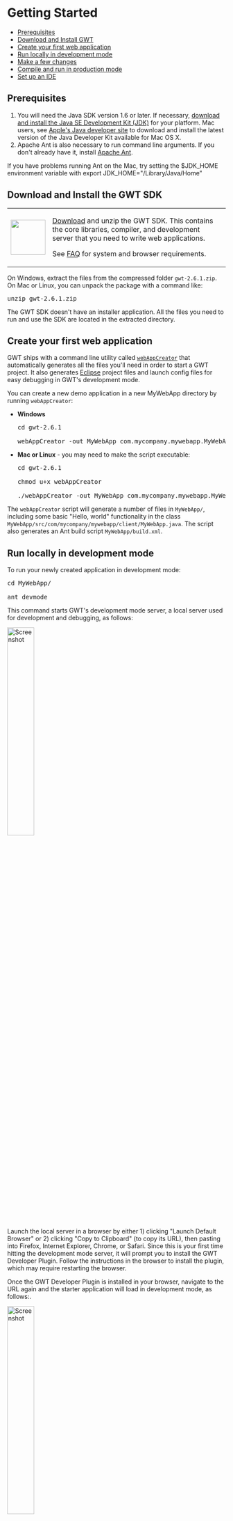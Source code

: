 Getting Started
===

- <a href="#prereqs">Prerequisites</a>
- <a href="#download">Download and Install GWT</a>
- <a href="#create">Create your first web application</a></li>
- <a href="#run">Run locally in development mode</a></li>
- <a href="#change">Make a few changes</a></li>
- <a href="#compile">Compile and run in production mode</a></li>
- <a href="#setup">Set up an IDE</a></li>

<h2 id="prereqs">Prerequisites</h2>

1.  You will need the Java SDK version 1.6 or later. If necessary, <a
    href="http://java.sun.com/javase/downloads/" rel="nofollow">download and
    install the Java SE Development Kit (JDK)</a> for your platform. Mac users,
    see <a href="http://developer.apple.com/java/">Apple's Java developer
    site</a> to download and install the latest version of the Java Developer
    Kit available for Mac OS X.
2.  Apache Ant is also necessary to run command line arguments. If
    you don't already have it, install <a href="http://ant.apache.org/" rel="nofollow">Apache Ant</a>.

If you have problems running Ant on the Mac, try setting the
$JDK_HOME environment variable with export JDK_HOME="/Library/Java/Home"

<h2 id="download">Download and Install the GWT SDK</h2>

<table class="download">
  <tbody><tr>
    <td>
      <img src="images/sdk-sm.png" style="float: left; width: 80px; height:
      80px;" />
    </td>
    <td>
      <p>
        <a href='download.html'>Download</a> and unzip the GWT SDK. This contains the core
        libraries, compiler, and development server that you need to write web
        applications.
      </p>
      <p>
        See <a href="doc/latest/FAQ_GettingStarted.html">FAQ</a>
        for system and browser requirements.
      </p>
    </td>
  </tr>
</tbody></table>


On Windows, extract the files from the compressed folder <code>gwt-2.6.1.zip</code>.  On Mac or Linux, you can unpack the package with a command like:

<pre class="code">unzip gwt-2.6.1.zip</pre>

The GWT SDK doesn't have an installer application.  All the files you  need to
run and use the SDK are located in the extracted directory.


<h2 id="create">Create your first web application </h2>

GWT ships with a command line utility called <code><a href="doc/latest/RefCommandLineTools.html#webAppCreator">webAppCreator</a></code> that automatically generates all the files you'll need in order to start a GWT project.  It also generates <a href="http://www.eclipse.org/" rel="nofollow">Eclipse</a> project files and launch config files for easy debugging in GWT's development mode.

You can create a new demo application in a new MyWebApp directory by running <code>webAppCreator</code>:

<ul>
<li><b>Windows</b>

<pre class="code">
cd gwt-2.6.1

webAppCreator -out MyWebApp com.mycompany.mywebapp.MyWebApp
</pre>
</li>

<li><b>Mac or Linux</b> - you may need to make the script executable:

<pre class="code">
cd gwt-2.6.1

chmod u+x webAppCreator

./webAppCreator -out MyWebApp com.mycompany.mywebapp.MyWebApp
</pre>
</li>
</ul>

<p>The <code>webAppCreator</code> script will generate a number of files in
<code>MyWebApp/</code>, including some basic &quot;Hello, world&quot;
functionality in the class
<code>MyWebApp/src/com/mycompany/mywebapp/client/MyWebApp.java</code>.  The
script also generates an Ant build script <code>MyWebApp/build.xml</code>.</p>


<h2 id="run">Run locally in development mode</h2>
<p>To run your newly created application in development mode:

<pre class="code">
cd MyWebApp/

ant devmode
</pre>

<p>
  This command starts GWT's development mode server, a local server used for
  development and debugging, as follows:
</p>

<div class="screenshot"><a href="images/myapplication-devmode.png"><img src="images/myapplication-devmode.png" alt="Screenshot" width="35%"/></a></div>

<p>
  Launch the local server in a browser by either 1) clicking "Launch Default Browser"
  or 2) clicking "Copy to Clipboard" (to copy its URL), then pasting into Firefox, Internet Explorer,
  Chrome, or Safari. Since this is your first time
  hitting the development mode server, it will prompt you to install the GWT
  Developer Plugin. Follow the instructions in the browser to install the plugin, which
  may require restarting the browser.
</p>
<p>
  Once the GWT Developer Plugin is installed in your browser, navigate to
  the URL again and the starter application will load in development mode, as follows:.
</p>
<div class="screenshot"><a href="images/myapplication-browser.png"><img src="images/myapplication-browser.png" alt="Screenshot" width="35%"/></a></div>


<h2 id="change">Make a few changes</h2>
<p>The source code for the starter application is in the
<code>MyWebApp/src/</code> subdirectory, where MyWebApp is the name you gave to
the project above. You'll see two packages,
<code>com.mycompany.mywebapp.client</code> and
<code>com.mycompany.mywebapp.server</code>. Inside the client package is code that will eventually be compiled to JavaScript and run as client code in the browser. The java files in the server package will be run as Java bytecode on a server, in the case of this Quick Start on the App Engine servers.</p>

<p>
  Look inside <code>com/mycompany/mywebapp/client/MyWebApp.java</code>. Line 41 constructs the "Send" button.
</p>

<pre class="code">final Button sendButton = new Button(&quot;Send&quot;);</pre>

<p>
  Change the text from &quot;Send&quot; to &quot;Send to Server&quot;.
</p>

<pre class="code">final Button sendButton = new Button(&quot;Send to Server&quot;);</pre>


<p>Now, save the file and simply click "Refresh" in your browser to see your change. The button should now say &quot;Send to Server&quot; instead of &quot;Send&quot;:</p>


<h2 id="compile">Compile and run in production mode</h2>

<p>To run the application as JavaScript in what GWT calls "production mode", compile the application by executing:

<pre class="code">ant build</pre></p>

<p>The "build" Ant target invokes the GWT compiler which generates a number of
JavaScript and HTML files from the MyWebApp Java source code in the
<code>MyWebApp/war/</code> subdirectory.  To see the application, open the file
<code>MyWebApp/war/MyWebApp.html</code> in your web browser.  The application
should look identical to the development mode above.</p>

<p>Congratulations! You've created your first web application using GWT.
Since you've compiled the project, you're now running pure JavaScript and
HTML that works in IE, Chrome, Firefox, Safari, and Opera. You could now deploy
your application to production by serving the HTML and JavaScript files in your
<code>MyWebApp/war/</code> directory from your web servers.</p>

<h2 id="setup">Set up an IDE</h2>
<p>Now that you've created your first app, you probably want to do something a
bit more interesting. But first, if you normally work with an IDE you'll want to
set up Eclipse to use the GWT SDK:
</p>

<p><a href="usingeclipse.html">Set up Eclipse</a></p>

<p>
If you are going to stick with the command line, check out Speed Tracer	 and then
head over to <a href="doc/latest/tutorial/gettingstarted.html">Build a Sample GWT App</a>.
</p>
